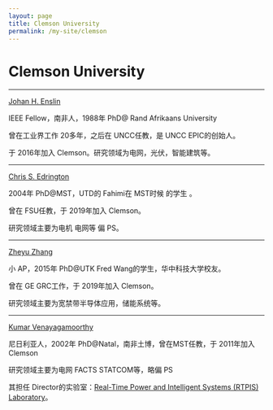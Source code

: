 ```yaml
---
layout: page
title: Clemson University
permalink: /my-site/clemson
---
```

# Clemson University

---

[Johan H. Enslin](https://www.clemson.edu/cecas/departments/ece/faculty_staff/faculty/jenslin.html)

IEEE Fellow，南非人，1988年 PhD@ Rand Afrikaans University

曾在工业界工作 20多年，之后在 UNCC任教，是 UNCC EPIC的创始人。

于 2016年加入 Clemson。研究领域为电网，光伏，智能建筑等。

---

[Chris S. Edrington](https://www.clemson.edu/cecas/departments/ece/faculty_staff/faculty/cedrington.html)

2004年 PhD@MST，UTD的 Fahimi在 MST时候 的学生 。

曾在 FSU任教，于 2019年加入 Clemson。

研究领域主要为电机 电网等 偏 PS。

---

[Zheyu Zhang](https://www.clemson.edu/cecas/departments/ece/faculty_staff/faculty/zzhang.html)

小 AP，2015年 PhD@UTK Fred Wang的学生，华中科技大学校友。

曾在 GE GRC工作，于 2019年加入 Clemson。

研究领域主要为宽禁带半导体应用，储能系统等。

---

[Kumar Venayagamoorthy](http://gvenaya.people.clemson.edu/index.php)

尼日利亚人，2002年 PhD@Natal，南非土博，曾在MST任教，于 2011年加入 Clemson

研究领域主要为电网 FACTS STATCOM等，略偏 PS

其担任 Director的实验室：[Real-Time Power and Intelligent Systems (RTPIS) Laboratory](http://rtpis.org/)。
